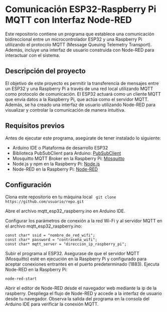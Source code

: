 # Comunicación ESP32-Raspberry Pi MQTT con Interfaz Node-RED
Este repositorio contiene un programa que establece una comunicación bidireccional entre un microcontrolador ESP32 y una Raspberry Pi utilizando el protocolo MQTT (Message Queuing Telemetry Transport). Además, incluye una interfaz de usuario construida con Node-RED para interactuar con el sistema.

## Descripción del proyecto
El objetivo de este proyecto es permitir la transferencia de mensajes entre un ESP32 y una Raspberry Pi a través de una red local utilizando MQTT como protocolo de comunicación. El ESP32 actuará como un cliente MQTT que envía datos a la Raspberry Pi, que actúa como el servidor MQTT. Además, se ha creado una interfaz de usuario utilizando Node-RED para visualizar y controlar la comunicación de manera intuitiva.

## Requisitos previos
Antes de ejecutar este programa, asegúrate de tener instalado lo siguiente:

+ Arduino IDE o Plataforma de desarrollo ESP32
+ Biblioteca PubSubClient para Arduino: [PubSubClient](https://github.com/knolleary/pubsubclient)
+ Mosquitto MQTT Broker en la Raspberry Pi: [Mosquitto](https://mosquitto.org/)
+ Node.js y npm en la Raspberry Pi: [Node.js](https://nodejs.org/en)
+ Node-RED en la Raspberry Pi: [Node-RED](https://nodered.org/)

## Configuración
Clona este repositorio en tu máquina local
``` git clone https://github.com/usuario/repo.git```

Abre el archivo mqtt_esp32_raspberry.ino en Arduino IDE.

Configurar los parámetros de conexión a la red Wi-Fi y al servidor MQTT en el archivo mqtt_esp32_raspberry.ino:

```
const char* ssid = "nombre_de_red_wifi";
const char* password = "contraseña_wifi";
const char* mqtt_server = "direccion_ip_raspberry_pi";
```

Subir el programa al ESP32.
Asegurase de que el servidor MQTT (Mosquitto) esté en ejecución en la Raspberry Pi y configurado para aceptar conexiones entrantes en el puerto predeterminado (1883).
Ejecuta Node-RED en la Raspberry Pi:

```node-red-start```

Abrir el editor de Node-RED desde el navegador web mediante la ip de la raspberry.
Despliega el flujo de Node-RED y accede a la interfaz de usuario desde tu navegador.
Observa la salida del programa en la consola del Arduino IDE para verificar la conexión MQTT.
